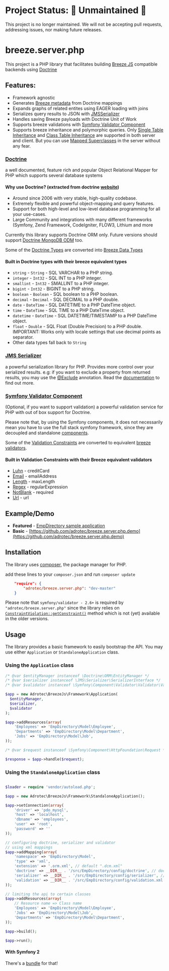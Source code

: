 # Project Status:  🚨 Unmaintained 🚨

This project is no longer maintained. We will not be accepting pull requests, addressing issues, nor making future releases.


# breeze.server.php

This project is a PHP library that facilitates building [Breeze JS](http://www.breezejs.com/) compatible backends using
[Doctrine](http://www.doctrine-project.org/projects/orm.html)

## Features:

- Framework agnostic
- Generates [Breeze metadata](http://www.breezejs.com/documentation/metadata) from Doctrine mappings
- Expands graphs of related entites using EAGER loading with joins
- Serializes query results to JSON with [JMSSerializer](http://jmsyst.com/libs/serializer)
- Handles saving Breeze payloads with Doctrine Unit of Work
- Supports breeze validations with [Symfony Validator Component](http://symfony.com/components/Validator)
- Supports breeze inheritance and polymorphic queries. Only [Single Table Inheritance](http://doctrine-orm.readthedocs.org/en/latest/reference/inheritance-mapping.html#single-table-inheritance)
and [Class Table Inheritance](http://doctrine-orm.readthedocs.org/en/latest/reference/inheritance-mapping.html#class-table-inheritance) are supported in both server and client. But you can use [Mapped Superclasses](http://doctrine-orm.readthedocs.org/en/latest/reference/inheritance-mapping.html#mapped-superclasses) in the server without any fear.

### [Doctrine](http://www.doctrine-project.org/projects/orm.html)

a well documented, feature rich and popular Object Relational Mapper for PHP which supports several database systems

#### Why use Doctrine? (extracted from doctrine [website](http://www.doctrine-project.org/))
  - Around since 2006 with very stable, high-quality codebase.
  - Extremely flexible and powerful object-mapping and query features.
  - Support for both high-level and low-level database programming for all your use-cases.
  - Large Community and integrations with many different frameworks (Symfony, Zend Framework, CodeIgniter, FLOW3, Lithium and more

Currently this library supports Doctrine ORM only. Future versions should support [Doctrine MongoDB ODM](http://www.doctrine-project.org/projects/mongodb-odm.html) too.

Some of the [Doctrine Types](http://doctrine-dbal.readthedocs.org/en/latest/reference/types.html) are converted into [Breeze Data Types](http://www.breezejs.com/sites/all/apidocs/classes/DataType.html)
#### Built in Doctrine types with their breeze equivalent types

* `string` - `String` - SQL VARCHAR to a PHP string.
* `integer` - `Int32` - SQL INT to a PHP integer.
* `smallint` - `Int32` - SMALLINT to a PHP integer.
* `bigint` - `Int32` - BIGINT to a PHP string.
* `boolean` - `Boolean` - SQL boolean to a PHP boolean.
* `decimal` - `Decimal` - SQL DECIMAL to a PHP double.
* `date` - `DateTime` - SQL DATETIME to a PHP DateTime object.
* `time` - `DateTime` - SQL TIME to a PHP DateTime object.
* `datetime` - `DateTime` - SQL DATETIME/TIMESTAMP to a PHP DateTime object.
* `float` - `Double` - SQL Float (Double Precision) to a PHP double. IMPORTANT: Works only with locale settings that use decimal points as separator.
* Other data types fall back to `String`
  
### [JMS Serializer](http://jmsyst.com/libs/serializer)
 a powerful serialization library for PHP. Provides more control over your serialized results. e.g: if you want to exclude a property from returned results, you may use the [@Exclude](http://jmsyst.com/libs/serializer/master/reference/annotations#exclude) annotation. Read the [documentation](http://jmsyst.com/libs/serializer) to find out more.

### [Symfony Validator Component](http://symfony.com/components/Validator)

(Optional, if you want to support validation) a powerful validation service for PHP with out of box support for Doctrine.

Please note that, by using the Symfony components, it does not necessarily mean you have to use the full stack symfony framework, since they are decoupled and standalone [components](http://symfony.com/components).

Some of the [Validation Constraints](http://symfony.com/doc/current/reference/constraints.html) are converted to equivalent [breeze validators](http://www.breezejs.com/documentation/validation). 

#### Built in Validation Constraints with their Breeze equivalent validators

* [Luhn](http://symfony.com/doc/current/reference/constraints/Luhn.html) - creditCard
* [Email](http://symfony.com/doc/current/reference/constraints/Email.html) - emailAddress
* [Length](http://symfony.com/doc/current/reference/constraints/Length.html) - maxLength
* [Regex](http://symfony.com/doc/current/reference/constraints/Regex.html) - regularExpression
* [NotBlank](http://symfony.com/doc/current/reference/constraints/NotBlank.html) - required
* [Url](http://symfony.com/doc/current/reference/constraints/Url.html) - url



## Example/Demo

- **Featured** - [EmpDirectory sample application](https://github.com/adrotec/emp-directory)
- **Basic** - [https://github.com/adrotec/breeze.server.php.demo](https://github.com/adrotec/breeze.server.php.demo)

## Installation

The library uses [composer](https://getcomposer.org/), the package manager for PHP.

add these lines to your `composer.json` and run `composer update`

```json
    "require": {
        "adrotec/breeze.server.php": "dev-master"
    }
```

Please note that `symfony/validator - 2.6+` is required by `"adrotec/breeze.server.php"` since the library relies on [`ConstraintViolation::getConstraint()`](https://github.com/symfony/Validator/blob/master/ConstraintViolation.php#L199) method which is not (yet) available in the older versions.

## Usage

The library provides a basic framework to easily bootstrap the API. You may use either `Application` or `StandaloneApplication` class.

### Using the `Application` class

```php
/* @var $entityManager instanceof \Doctrine\ORM\EntityManager */
/* @var $serializer instanceof \JMS\Serializer\SerializerInterface */
/* @var $validator instanceof \Symfony\Component\Validator\Validator\ValidatorInterface */

$app = new Adrotec\BreezeJs\Framework\Application(
  $entityManager,
  $serializer,
  $validator
);

$app->addResources(array(
    'Employees' => 'EmpDirectory\Model\Employee',
    'Departments' => 'EmpDirectory\Model\Department',
    'Jobs' => 'EmpDirectory\Model\Job',
));

/* @var $request instanceof \Symfony\Component\HttpFoundation\Request */

$response = $app->handle($request);
```

### Using the `StandaloneApplication` class

```php

$loader = require 'vendor/autoload.php';

$app = new Adrotec\BreezeJs\Framework\StandaloneApplication();

$app->setConnection(array(
    'driver' => 'pdo_mysql',
    'host' => 'localhost',
    'dbname' => 'employees',
    'user' => 'root',
    'password' => ''
));

// configuring doctrine, serializer and validator
// using xml mappings
$app->addMapping(array(
    'namespace' => 'EmpDirectory\Model',
    'type' => 'xml',
    'extension' => '.orm.xml', // default ".dcm.xml"
    'doctrine' => __DIR__ . '/src/EmpDirectory/config/doctrine', // doctrine directory
    'serializer' => __DIR__ . '/src/EmpDirectory/config/serializer', // [optional] serializer metadata directory
    'validation' => __DIR__ . '/src/EmpDirectory/config/validation.xml', // [optional] validation file
));

// limiting the api to certain classes
$app->addResources(array(
    // Resource name => Class name
    'Employees' => 'EmpDirectory\Model\Employee',
    'Jobs' => 'EmpDirectory\Model\Job',
    'Departments' => 'EmpDirectory\Model\Department',
));

$app->build();

$app->run();

```

#### With Symfony 2

There's a [bundle](https://github.com/adrotec/AdrotecwebapiBundle) for that!
